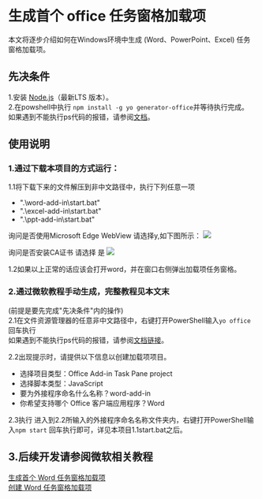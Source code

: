 # 生成首个 office 任务窗格加载项  
本文将逐步介绍如何在Windows环境中生成 (Word、PowerPoint、Excel) 任务窗格加载项。  
## 先决条件  
1.安装 [Node.js](https://nodejs.org/)（最新LTS 版本）。  
2.在powshell中执行 `npm install -g yo generator-office`并等待执行完成。
  如果遇到不能执行ps代码的报错，请参阅[文档](https:/go.microsoft.com/fwlink/?LinkID=135170)。


## 使用说明
### 1.通过下载本项目的方式运行：
1.1将下载下来的文件解压到非中文路径中，执行下列任意一项
+ ".\word-add-in\start.bat"
+ ".\excel-add-in\start.bat"
+ ".\ppt-add-in\start.bat"  

询问是否使用Microsoft Edge WebView 请选择y,如下图所示：
![](https://s21.ax1x.com/2025/02/05/pEeJ1QU.png)

询问是否安装CA证书 请选择 是
![](https://s21.ax1x.com/2025/02/05/pEeJQzT.png)

1.2如果以上正常的话应该会打开word，并在窗口右侧弹出加载项任务窗格。 


### 2.通过微软教程手动生成，完整教程见本文末
(前提是要先完成"先决条件"内的操作)  
2.1在文件资源管理器的任意非中文路径中，右键打开PowerShell输入`yo office` 回车执行  
  如果遇到不能执行ps代码的报错，请参阅[文档链接](https:/go.microsoft.com/fwlink/?LinkID=135170)。

2.2出现提示时，请提供以下信息以创建加载项项目。

-  选择项目类型：Office Add-in Task Pane project
-  选择脚本类型：JavaScript
-  要为外接程序命名什么名称？word-add-in  
-  你希望支持哪个 Office 客户端应用程序？Word   

2.3执行
进入到2.2所输入的外接程序命名名称文件夹内，右键打开PowerShell输入`npm start` 回车执行即可，详见本项目1.1start.bat之后。

## 3.后续开发请参阅微软相关教程
[生成首个 Word 任务窗格加载项](https://learn.microsoft.com/zh-cn/office/dev/add-ins/quickstarts/word-quickstart?tabs=yeomangenerator)   
[创建 Word 任务窗格加载项](https://learn.microsoft.com/zh-cn/office/dev/add-ins/tutorials/word-tutorial)

